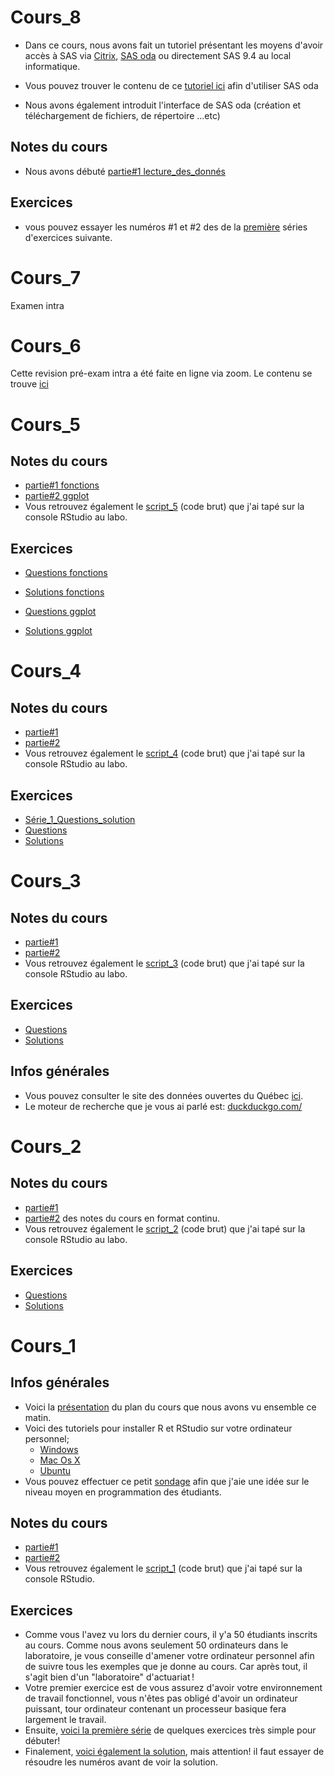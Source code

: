# Cours_8
* Dans ce cours, nous avons fait un tutoriel présentant les moyens d'avoir accès à SAS via [Citrix](https://www.bureauvirtuel.uqam.ca/citrix/XenAppSitel/), [SAS oda](https://odamid.oda.sas.com/SASODAControlCenter) ou directement SAS 9.4 au local informatique.

* Vous pouvez trouver le contenu de ce [tutoriel ici](https://nbviewer.jupyter.org/github/nmeraihi/ACT3035/blob/master/HIV_2019/cours_8/8_0_cours_SAS_university.ipynb?flush_cache=true) afin d'utiliser SAS oda
* Nous avons également introduit l'interface de SAS oda (création et téléchargement de fichiers, de répertoire ...etc)

## Notes du cours
* Nous avons débuté [partie#1 lecture_des_donnés](https://nbviewer.jupyter.org/github/nmeraihi/ACT3035/blob/master/HIV_2019/cours_8/8_1_cours.ipynb?flush_cache=true)

## Exercices
* vous pouvez essayer les numéros #1 et #2 des de la [première](https://nbviewer.jupyter.org/github/nmeraihi/ACT3035/blob/master/HIV_2019/cours_8/8_1_Exercices.ipynb?flush_cache=true) séries d'exercices suivante.


# Cours_7
Examen intra

# Cours_6
Cette revision pré-exam intra a été faite en ligne via zoom. Le contenu se trouve [ici](https://github.com/nmeraihi/ACT3035/tree/master/HIV_2019/cours_6)


# Cours_5
## Notes du cours
* [partie#1 fonctions](https://nbviewer.jupyter.org/github/nmeraihi/ACT3035/blob/master/HIV_2019/cours_5/5_1_cours_fonctions.ipynb?flush_cache=true)
* [partie#2 ggplot](https://nbviewer.jupyter.org/github/nmeraihi/ACT3035/blob/master/HIV_2019/cours_5/5_2_cours_ggplot.ipynb?flush_cache=true)
* Vous retrouvez également le [script_5](https://nbviewer.jupyter.org/github/nmeraihi/ACT3035/blob/master/HIV_2019/cours_5/5_5_script.R) (code brut) que j'ai tapé sur la console RStudio au labo.

## Exercices
* [Questions fonctions](https://nbviewer.jupyter.org/github/nmeraihi/ACT3035/blob/master/HIV_2019/cours_5/5_3_Exercices_Questions_fonctions.ipynb?flush_cache=true)
* [Solutions fonctions](https://nbviewer.jupyter.org/github/nmeraihi/ACT3035/blob/master/HIV_2019/cours_5/5_4_Exercices_Solutions_fonctions.ipynb?flush_cache=true)

* [Questions ggplot](https://nbviewer.jupyter.org/github/nmeraihi/ACT3035/blob/master/HIV_2019/cours_5/5_3_Exercices_Questions_ggplot.ipynb?flush_cache=true)
* [Solutions ggplot](https://nbviewer.jupyter.org/github/nmeraihi/ACT3035/blob/master/HIV_2019/cours_5/5_4_Exercices_Solutions_ggplot.ipynb?flush_cache=true)




# Cours_4
## Notes du cours
* [partie#1](https://nbviewer.jupyter.org/github/nmeraihi/ACT3035/blob/master/HIV_2019/cours_4/4_1_cours_dplyr.ipynb?flush_cache=true)
* [partie#2](https://nbviewer.jupyter.org/github/nmeraihi/ACT3035/blob/master/HIV_2019/cours_4/4_2_cours_if_for.ipynb?flush_cache=true)
* Vous retrouvez également le [script_4](https://nbviewer.jupyter.org/github/nmeraihi/ACT3035/blob/master/HIV_2019/cours_4/4_5_script.R) (code brut) que j'ai tapé sur la console RStudio au labo.

## Exercices
* [Série_1_Questions_solution](https://nbviewer.jupyter.org/github/nmeraihi/ACT3035/blob/master/HIV_2019/cours_4/4_3_Exercices_Solutions_for_loop.ipynb?flush_cache=true)
* [Questions](https://nbviewer.jupyter.org/github/nmeraihi/ACT3035/blob/master/HIV_2019/cours_4/4_4_Exercices.ipynb?flush_cache=true)
* [Solutions](https://nbviewer.jupyter.org/github/nmeraihi/ACT3035/blob/master/HIV_2019/cours_4/4_4_Solutions.ipynb?flush_cache=true)


# Cours_3
## Notes du cours
* [partie#1](https://nbviewer.jupyter.org/github/nmeraihi/ACT3035/blob/master/HIV_2019/cours_3/3_1_cours.ipynb?flush_cache=true)
* [partie#2](https://nbviewer.jupyter.org/github/nmeraihi/ACT3035/blob/master/HIV_2019/cours_3/3_2_cours.ipynb?flush_cache=true)
* Vous retrouvez également le [script_3](https://nbviewer.jupyter.org/github/nmeraihi/ACT3035/blob/master/HIV_2019/cours_3/3_5_script.R) (code brut) que j'ai tapé sur la console RStudio au labo.
## Exercices
* [Questions](https://nbviewer.jupyter.org/github/nmeraihi/ACT3035/blob/master/HIV_2019/cours_3/3_3_Exercices.ipynb?flush_cache=true)
* [Solutions](https://nbviewer.jupyter.org/github/nmeraihi/ACT3035/blob/master/HIV_2019/cours_3/3_4_Solutions.ipynb?flush_cache=true)
## Infos générales
* Vous pouvez consulter le site des données ouvertes du Québec [ici](https://www.donneesquebec.ca/fr/).
* Le moteur de recherche que je vous ai parlé est: [duckduckgo.com/](https://duckduckgo.com/)



# Cours_2
## Notes du cours
* [partie#1](https://nbviewer.jupyter.org/github/nmeraihi/ACT3035/blob/master/HIV_2019/cours_2/2_1_cours.ipynb?flush_cache=true)
* [partie#2](https://nbviewer.jupyter.org/github/nmeraihi/ACT3035/blob/master/HIV_2019/cours_2/2_2_cours.ipynb?flush_cache=true) des notes du cours en format continu. 
* Vous retrouvez également le [script_2](https://nbviewer.jupyter.org/github/nmeraihi/ACT3035/blob/master/HIV_2019/cours_2/2_5_script.R) (code brut) que j'ai tapé sur la console RStudio au labo.

## Exercices
* [Questions](https://nbviewer.jupyter.org/github/nmeraihi/ACT3035/blob/master/HIV_2019/cours_2/2_3_Exercices.ipynb?flush_cache=true)
* [Solutions](https://nbviewer.jupyter.org/github/nmeraihi/ACT3035/blob/master/HIV_2019/cours_2/2_4_Solutions.ipynb?flush_cache=true)


# Cours_1

## Infos générales
* Voici la [présentation](http://nour.me/presentations/) du plan du cours que nous avons vu ensemble ce matin.
* Voici des tutoriels pour installer R et RStudio sur votre ordinateur personnel;
    * <a class="fragment" href="https://medium.com/@GalarnykMichael/install-r-and-rstudio-on-windows-5f503f708027">Windows</a>
    * <a class="fragment" href="https://medium.com/@GalarnykMichael/install-r-and-rstudio-on-mac-e911606ce4f4">Mac Os X</a><br>
    * <a class="fragment" href="https://medium.com/@GalarnykMichael/install-r-and-rstudio-on-ubuntu-12-04-14-04-16-04-b6b3107f7779">Ubuntu</a>
* Vous pouvez effectuer ce petit [sondage](https://goo.gl/forms/kDoCDxdVHP07bX2o1) afin que j'aie une idée sur le niveau moyen en programmation des étudiants.


## Notes du cours
* [partie#1](https://nbviewer.jupyter.org/github/nmeraihi/ACT3035/blob/master/HIV_2019/cours_1/1_1_cours.ipynb?flush_cache=true)
* [partie#2](https://nbviewer.jupyter.org/github/nmeraihi/ACT3035/blob/master/HIV_2019/cours_1/1_2_cours.ipynb?flush_cache=true) 
* Vous retrouvez également le [script_1](https://github.com/nmeraihi/ACT3035/blob/master/HIV_2019/cours_1/1_5_script.R) (code brut) que j'ai tapé sur la console RStudio.

## Exercices
* Comme vous l'avez vu lors du dernier cours, il y'a 50 étudiants inscrits au cours. Comme nous avons seulement 50 ordinateurs dans le laboratoire, je vous conseille d'amener votre ordinateur personnel afin de suivre tous les exemples que je donne au cours. Car après tout, il s'agit bien d'un "laboratoire" d'actuariat !
* Votre premier exercice est de vous assurez d'avoir votre environnement de travail fonctionnel, vous n'êtes pas obligé d'avoir un ordinateur puissant, tour ordinateur contenant un processeur basique fera largement le travail.
* Ensuite, [voici la première série](https://nbviewer.jupyter.org/github/nmeraihi/ACT3035/blob/master/HIV_2019/cours_1/1_3_Exercices_vecteurs.ipynb?flush_cache=true) de quelques exercices très simple pour débuter!
* Finalement, [voici également la solution](https://nbviewer.jupyter.org/github/nmeraihi/ACT3035/blob/master/HIV_2019/cours_1/1_4_Exercices_vecteurs-solutions.ipynb?flush_cache=true), mais attention! il faut essayer de résoudre les numéros avant de voir la solution.

